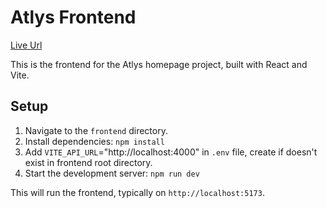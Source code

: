 # Atlys Frontend

[Live Url]("https://atlys-homepage.onrender.com")

This is the frontend for the Atlys homepage project, built with React and Vite.

## Setup

1.  Navigate to the `frontend` directory.
2.  Install dependencies: `npm install`
3.  Add `VITE_API_URL`="http://localhost:4000" in `.env` file, create if doesn't exist in frontend root directory.
3.  Start the development server: `npm run dev`

This will run the frontend, typically on `http://localhost:5173`.
